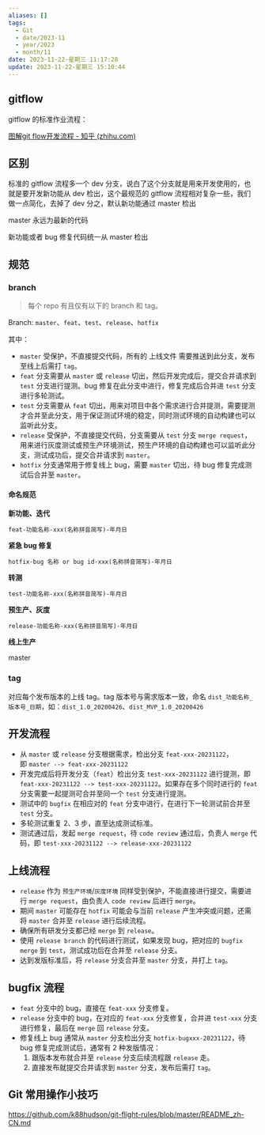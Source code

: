 ```yaml
---
aliases: []
tags:
  - Git
  - date/2023-11
  - year/2023
  - month/11
date: 2023-11-22-星期三 11:17:28
update: 2023-11-22-星期三 15:10:44
---
```


## gitflow

gitflow 的标准作业流程：

[图解git flow开发流程 - 知乎 (zhihu.com)](https://zhuanlan.zhihu.com/p/198066289)

## 区别

标准的 gitflow 流程多一个 dev 分支，说白了这个分支就是用来开发使用的，也就是要开发新功能从 dev 检出，这个最规范的 gitflow 流程相对复杂一些，我们做一点简化，去掉了 dev 分之，默认新功能通过 master 检出

master 永远为最新的代码

新功能或者 bug 修复代码统一从 master 检出

## 规范

### branch

> 每个 repo 有且仅有以下的 branch 和 tag。

Branch: `master`、`feat`、`test`、`release`、`hotfix`

其中：

- `master` 受保护，不直接提交代码，所有的 上线文件 需要推送到此分支，发布至线上后需打 `tag`。
- `feat` 分支需要从 `master` 或 `release` 切出，然后开发完成后，提交合并请求到 `test` 分支进行提测。bug 修复在此分支中进行，修复完成后合并进 `test` 分支进行多轮测试。
- `test` 分支需要从 `feat` 切出，用来对项目中各个需求进行合并提测，需要提测才合并至此分支，用于保证测试环境的稳定，同时测试环境的自动构建也可以监听此分支。
- `release` 受保护，不直接提交代码，分支需要从 `test` 分支 `merge request`，用来进行灰度测试或预生产环境测试，预生产环境的自动构建也可以监听此分支，测试成功后，提交合并请求到 `master`。
- `hotfix` 分支通常用于修复线上 bug，需要 `master` 切出，待 bug 修复完成测试后合并至 `master`。

#### 命名规范

**新功能、迭代**

`feat-功能名称-xxx(名称拼音简写)-年月日`

**紧急 bug 修复**

`hotfix-bug 名称 or bug id-xxx(名称拼音简写)-年月日`

**转测**

`test-功能名称-xxx(名称拼音简写)-年月日`

**预生产、灰度**

`release-功能名称-xxx(名称拼音简写)-年月日`

**线上生产**

master

### tag

对应每个发布版本的上线 tag。tag 版本号与需求版本一致，命名 `dist_功能名称_版本号_日期`，如：`dist_1.0_20200426`、`dist_MVP_1.0_20200426`

## 开发流程

- 从 `master` 或 `release` 分支根据需求，检出分支 `feat-xxx-20231122`，即 `master --> feat-xxx-20231122`
- 开发完成后将开发分支（`feat`）检出分支 `test-xxx-20231122` 进行提测，即 `feat-xxx-20231122 --> test-xxx-20231122`。如果存在多个同时进行的 `feat` 分支需要一起提测可合并至同一个 `test` 分支进行提测。
- 测试中的 `bugfix` 在相应对的 `feat` 分支中进行，在进行下一轮测试前合并至 `test` 分支。
- 多轮测试重复 2、3 步，直至达成测试标准。
- 测试通过后，发起 `merge request`，待 `code review` 通过后，负责人 `merge` 代码，即 `test-xxx-20231122 --> release-xxx-20231122`

## 上线流程

- `release` 作为 `预生产环境`/`灰度环境` 同样受到保护，不能直接进行提交，需要进行 `merge request`，由负责人 `code review` 后进行 `merge`。
- 期间 `master` 可能存在 `hotfix` 可能会与当前 `release` 产生冲突或问题，还需将 `master` 合并至 `release` 进行后续流程。
- 确保所有研发分支都已经 `merge` 到 `release`。
- 使用 `release branch` 的代码进行测试，如果发现 bug，把对应的 `bugfix merge` 到 `test`，测试成功后在合并至 `release` 分支。
- 达到发版标准后，将 `release` 分支合并至 `master` 分支，并打上 `tag`。

## bugfix 流程

- `feat` 分支中的 bug，直接在 `feat-xxx` 分支修复。
- `release` 分支中的 bug，在对应的 `feat-xxx` 分支修复，合并进 `test-xxx` 分支进行修复，最后在 `merge` 回 `release` 分支。
- 修复线上 bug 通常从 `master` 分支检出分支 `hotfix-bugxxx-20231122`，待 bug 修复完成测试后，通常有 2 种发版情况：
  1. 跟版本发布就合并至 `release` 分支后续流程跟 `release` 走。
  2. 直接发布就提交合并请求到 `master` 分支，发布后需打 `tag`。

## Git 常用操作小技巧

<https://github.com/k88hudson/git-flight-rules/blob/master/README_zh-CN.md>
